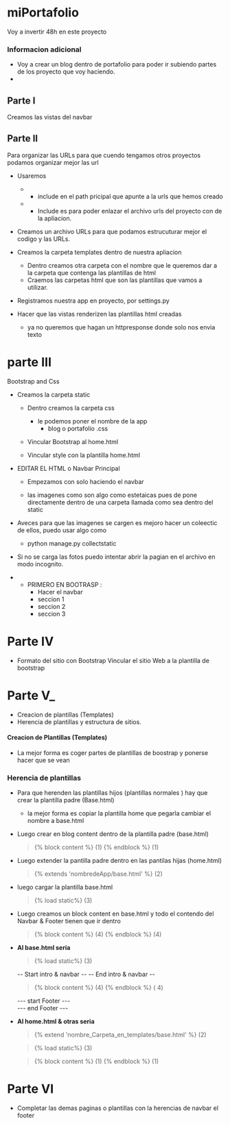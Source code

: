 # miPortafolio

Voy a invertir 48h en este proyecto


### Informacion adicional 
- Voy a crear un blog  dentro de portafolio para poder ir subiendo partes de los proyecto que voy haciendo. 
- 

## Parte I
Creamos las vistas del navbar

## Parte II 
Para organizar las URLs para que cuendo tengamos otros proyectos podamos organizar mejor las url
- Usaremos 
    - - include en el path pricipal que apunte a la urls que hemos creado
    - - Include es para poder enlazar el archivo urls del proyecto con de la apliacion.

- Creamos un archivo URLs para que podamos estrucuturar mejor el codigo y las URLs. 

- Creamos la carpeta templates dentro de nuestra apliacion 
    - Dentro creamos otra carpeta con el nombre que le queremos dar a la carpeta que contenga las plantillas de html
    - Craemos las carpetas html  que son las plantillas que vamos a utilizar.

- Registramos nuestra app en proyecto,  por settings.py

- Hacer que las vistas renderizen las plantillas html creadas 
    - ya no queremos que hagan un httpresponse donde solo nos envia texto

# parte III
Bootstrap and Css

- Creamos la carpeta static 
    - Dentro creamos la carpeta css    
        - le podemos poner el nombre de la app
            - blog o portafolio .css

    - Vincular  Bootstrap  al home.html

    - Vincular style con la plantilla home.html


- EDITAR EL HTML o Navbar Principal
    - Empezamos con solo haciendo el navbar

    - las imagenes como son algo como estetaicas pues de pone directamente dentro de una carpeta llamada como sea dentro del static 
    
- Aveces para que las imagenes se cargen es mejoro hacer un coleectic de ellos,  puedo usar algo como 
    - python manage.py collectstatic

- Si no se carga las fotos puedo intentar abrir la pagian en el archivo en modo incognito. 



- - PRIMERO EN BOOTRASP : 
    - Hacer el navbar 
    - seccion 1 
    - seccion 2 
    - seccion 3 


# Parte IV 
- Formato del sitio con Bootstrap 
Vincular el sitio Web a la plantilla de bootstrap 


# Parte V_

- Creacion de plantillas (Templates)
- Herencia de plantillas  y estructura de sitios.



#### Creacion de Plantillas (Templates)
- La mejor forma es coger partes de plantillas de boostrap y ponerse hacer que se vean 

### Herencia de plantillas 
- Para que herenden las plantillas hijos (plantillas normales ) hay que crear la plantilla padre (Base.html)
    - la mejor forma es copiar la plantilla home que pegarla cambiar el nombre a base.html

- Luego crear en blog content dentro de la plantilla padre  (base.html)
    > {% block content %} (1)
    > {% endblock %} (1)

- Luego extender  la pantilla padre dentro en las pantilas hijas (home.html) 
    >{% extends 'nombredeApp/base.html' %} (2)

- luego cargar  la plantilla base.html 
    > {% load static%} (3)


- Luego creamos un block content en base.html y todo el contendo del Navbar & Footer tienen que ir dentro 
    > {% block content %} (4)
    > {% endblock %} (4)


- **Al base.html seria**

    > {% load static%}  (3)

    -- Start intro & navbar --
    -- End intro & navbar -- 


    >{% block content %} (4)
    {% endblock %} (  4)

     --- start Footer ---  
     --- end Footer ---  



- **Al home.html  & otras seria**

    > {% extend 'nombre_Carpeta_en_templates/base.html' %} (2)

    >{% load static%}  (3)

    >{% block content %} (1)
    {% endblock %} (1)



# Parte VI
- Completar las demas paginas o plantillas con la herencias de navbar  el footer

